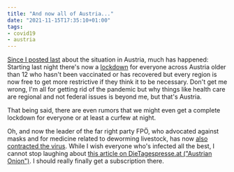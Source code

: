 ```yaml
---
title: "And now all of Austria..."
date: "2021-11-15T17:35:10+01:00"
tags:
- covid19
- austria
---
```


[Since I posted last][i] about the situation in Austria, much has happened: Starting last night there's now a [lockdown][l] for everyone across Austria older than 12 who hasn't been vaccinated or has recovered but every region is now free to get more restrictive if they think it to be necessary. Don't get me wrong, I'm all for getting rid of the pandemic but why things like health care are regional and not federal issues is beyond me, but that's Austria.

That being said, there are even rumors that we might even get a complete lockdown for everyone or at least a curfew at night.

Oh, and now the leader of the far right party FPÖ, who advocated against masks and for medicine related to deworming livestock, has now [also contracted the virus][k]. While I wish everyone who's infected all the best, I cannot stop laughing about [this article on DieTagespresse.at ("Austrian Onion")][t]. I should really finally get a subscription there.

[k]: https://orf.at/stories/3236604/
[l]: https://www.derstandard.at/story/2000131146734/lockdown-fuer-ungeimpfte-was-heisst-das-und-wie-geht-es
[t]: https://dietagespresse.com/fuer-kickl-tierklinik-wien-macht-intensivstall-frei/
[i]: https://zerokspot.com/weblog/2021/11/13/here-we-go-again/

